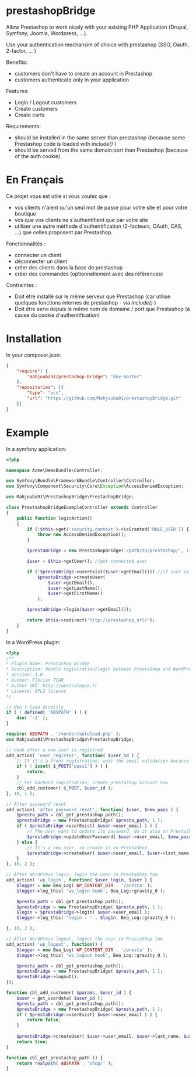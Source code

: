 prestashopBridge
================

Allow Prestashop to work nicely with your existing PHP Application (Drupal, Symfony, Joomla, Wordpress, ...).

Use your authentication mechansim of choice with prestashop (SSO, Oauth, 2-factor, ... )

Benefits:

 - customers don't have to create an account in Prestashop
 - customers authenticate only in your application


Features:

 - Login / Logout customers
 - Create customers
 - Create carts


Requirements:

 - should be installed in the same server than prestashop (because some  Prestashop code is loaded with _include()_  )
 - should be served from the same domain:port than Prestashop (because of the auth cookie)



En Français
=====

Ce projet vous est utile si vous voulez que :

- vos clients n'aient qu'un seul mot de passe pour votre site et pour votre boutique
- vos que vos clients ne s'authentifient que par votre site
- utiliser une autre méthode d'authentification (2-facteurs, OAuth, CAS, ...) que celles proposent par Prestashop.


Fonctionnalités :

- connecter un client
- déconnecter un client
- créer des clients dans la base de prestashop
- créer des commandes (optionnellement avec des références)

Contraintes :

- Doit être installé sur le même serveur que Prestashop (car utilise quelques fonctions internes de prestashop - via _include()_ )
- Doit être servi depuis le même nom de domaine / port que Prestashop (à cause du cookie d'authentification)


Installation
====

In your composer.json:

```json
{
	"require": {
		"mahjouba91/prestashop-bridge": "dev-master"
	},
	"repositories": [{
		"type": "vcs",
		"url": "https://github.com/Mahjouba91/prestashopBridge.git"
	}]
}
```


Example
=====

In a symfony application:

```php
<?php 

namespace Acme\DemoBundle\Controller;

use Symfony\Bundle\FrameworkBundle\Controller\Controller;
use Symfony\Component\Security\Core\Exception\AccessDeniedException;

use Mahjouba91\PrestashopBridge\PrestashopBridge;

class PrestashopBridgeExampleController extends Controller
{
	public function loginAction()
	{
		if (!$this->get('security.context')->isGranted('ROLE_USER')) {
			throw new AccessDeniedException();
		}

		$prestaBridge = new PrestashopBridge('/path/to/prestashop/', 1);

		$user = $this->getUser(); //get connected user

		if (!$prestaBridge->userExist($user->getEmail())) //if user exist in prestahop database
			$prestaBridge->createUser(
				$user->getEmail(),
				$user->getLastName(),
				$user->getFirstName()
			);

		$prestaBridge->login($user->getEmail());

		return $this->redirect('http://prestashop_url/');
	}
}

```

In a WordPress plugin:

```php
<?php
/**
* Plugin Name: Prestashop Bridge
* Description: Handle registration/login between PrestaShop and WordPress
* Version: 1.0
* Author: Florian TIAR
* Author URI: http://wpstrategie.fr
* License: GPL2 license
*/

// don't load directly
if ( ! defined( 'ABSPATH' ) ) {
	die( '-1' );
}

require( ABSPATH . '/vendor/autoload.php' );
use Mahjouba91\PrestashopBridge\PrestashopBridge;

// Hook after a new user is registred
add_action( 'user_register', function( $user_id ) {
	// If it's a front registration, wait the email validation because the user don't choose any password yet
	if ( ! isset( $_POST['pass1'] ) ) {
		return;
	}
	// For backend registration, create prestashop account now
	cbl_add_customer( $_POST, $user_id );
}, 10, 1 );

// After password reset
add_action( 'after_password_reset', function( $user, $new_pass ) {
	$presta_path = cbl_get_prestashop_path();
	$prestaBridge = new PrestashopBridge( $presta_path, 1 );
	if ( $prestaBridge->userExist( $user->user_email ) ) {
		// The user want to update its password, do it also on PrestaShop
		$prestaBridge->updateUserPassword( $user->user_email, $new_pass );
	} else {
		// It's a new user, so create it on PrestaShop
		$prestaBridge->createUser( $user->user_email, $user->last_name, $user->first_name, $new_pass );
	}
}, 10, 2 );

// After WordPress login, login the user in PrestaShop too
add_action( 'wp_login', function( $user_login, $user ) {
	$logger = new Bea_Log( WP_CONTENT_DIR . '/presta' );
	$logger->log_this( 'wp_login hook', Bea_Log::gravity_0 );

	$presta_path = cbl_get_prestashop_path();
	$prestaBridge = new PrestashopBridge( $presta_path, 1 );
	$login = $prestaBridge->login( $user->user_email );
	$logger->log_this( 'login : ' . $login, Bea_Log::gravity_0 );

}, 10, 2 );

// After WordPress logout, logout the user in PrestaShop too
add_action( 'wp_logout', function() {
	$logger = new Bea_Log( WP_CONTENT_DIR . '/presta' );
	$logger->log_this( 'wp_logout hook', Bea_Log::gravity_0 );

	$presta_path = cbl_get_prestashop_path();
	$prestaBridge = new PrestashopBridge( $presta_path, 1 );
	$prestaBridge->logout();
});

function cbl_add_customer( $params, $user_id ) {
	$user = get_userdata( $user_id );
	$presta_path = cbl_get_prestashop_path();
	$prestaBridge = new PrestashopBridge( $presta_path, 1 );
	if ( $prestaBridge->userExist( $user->user_email ) ) {
		return false;
	}
	
	$prestaBridge->createUser( $user->user_email, $user->last_name, $user->first_name, $params['pass1'] );
	return true;
}

function cbl_get_prestashop_path () {
	return realpath( ABSPATH . 'shop/' );
}


```
